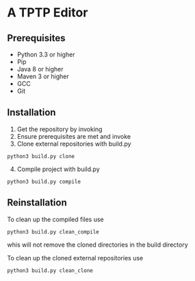 # A TPTP Editor

## Prerequisites
* Python 3.3 or higher
* Pip
* Java 8 or higher
* Maven 3 or higher
* GCC
* Git

## Installation
1. Get the repository by invoking
2. Ensure prerequisites are met and invoke
3. Clone external repositories with build.py
```
python3 build.py clone
```
4. Compile project with build.py
```
python3 build.py compile
```

## Reinstallation
To clean up the compiled files use
```
python3 build.py clean_compile
```
whis will not remove the cloned directories in the build directory

To clean up the cloned external repositories use
```
python3 build.py clean_clone
```


